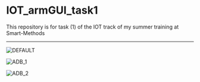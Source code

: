 # IOT_armGUI_task1
This repository is for task (1) of the IOT track of my summer training at Smart-Methods

---------------------------------------

![DEFAULT](https://user-images.githubusercontent.com/63375443/123545595-80f0db00-d761-11eb-90fa-064292f92e7a.png)



![ADB_1](https://user-images.githubusercontent.com/63375443/123545578-6ae31a80-d761-11eb-8f4b-9dd9b12c25b9.png)

![ADB_2](https://user-images.githubusercontent.com/63375443/123545579-6c144780-d761-11eb-9664-e5161447dc0b.png)
